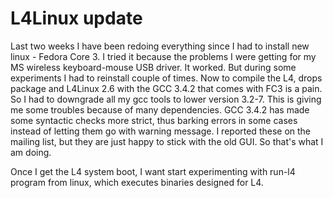 L4Linux update
===
Last two weeks I have been redoing everything since I had to install new linux - Fedora Core 3. I tried it because the problems I were getting for my MS wireless keyboard-mouse USB driver. It worked. But during some experiments I had to reinstall couple of times. Now to compile the L4, drops package and L4Linux 2.6 with the GCC 3.4.2 that comes with FC3 is a pain. So I had to downgrade all my gcc tools to lower version 3.2-7. This is giving me some troubles because of many dependencies. GCC 3.4.2 has made some syntactic checks more strict, thus barking errors in some cases instead of letting them go with warning message. I reported these on the mailing list, but they are just happy to stick with the old GUI. So that's what I am doing.

Once I get the L4 system boot, I want start experimenting with run-l4 program from linux, which executes binaries designed for L4.


